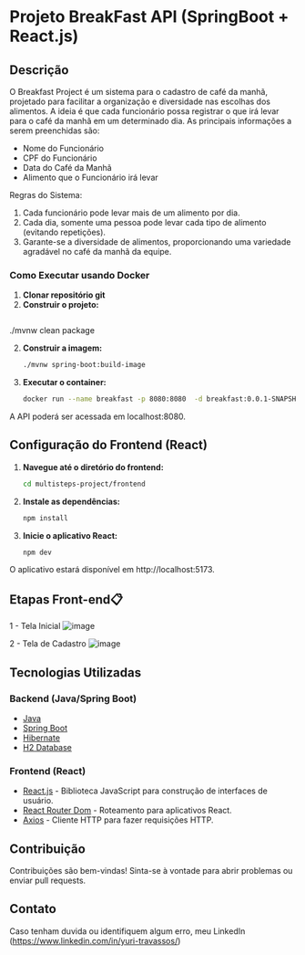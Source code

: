 # Projeto BreakFast API (SpringBoot + React.js)

## Descrição
O Breakfast Project é um sistema para o cadastro de café da manhã, projetado para facilitar a organização e diversidade nas escolhas dos alimentos. A ideia é que cada funcionário possa registrar o que irá levar para o café da manhã em um determinado dia. As principais informações a serem preenchidas são:

- Nome do Funcionário
- CPF do Funcionário
- Data do Café da Manhã
- Alimento que o Funcionário irá levar

Regras do Sistema:

1. Cada funcionário pode levar mais de um alimento por dia.
2. Cada dia, somente uma pessoa pode levar cada tipo de alimento (evitando repetições).
3. Garante-se a diversidade de alimentos, proporcionando uma variedade agradável no café da manhã da equipe.

### Como Executar usando Docker

1. **Clonar repositório git**
2. **Construir o projeto:**
   ```bash
  ./mvnw clean package
   
2. **Construir a imagem:**
    ```bash
    ./mvnw spring-boot:build-image
    
3. **Executar o container:**
    ```bash
    docker run --name breakfast -p 8080:8080  -d breakfast:0.0.1-SNAPSHOT
    
A API poderá ser acessada em localhost:8080.

## Configuração do Frontend (React)
1. **Navegue até o diretório do frontend:**
   ```bash
   cd multisteps-project/frontend
   
2. **Instale as dependências:**
    ```bash
    npm install
    
3. **Inicie o aplicativo React:**
    ```bash
    npm dev
    
O aplicativo estará disponível em http://localhost:5173.

## **Etapas Front-end📋**
1 - Tela Inicial
![image](./telas/step-01.png)

2 - Tela de Cadastro
![image](./telas/step-02.png)

## Tecnologias Utilizadas

### Backend (Java/Spring Boot)
- [Java](https://www.java.com/)
- [Spring Boot](https://spring.io/projects/spring-boot)
- [Hibernate](https://hibernate.org/)
- [H2 Database](https://www.h2database.com/)

### Frontend (React)
- [React.js](https://reactjs.org/) - Biblioteca JavaScript para construção de interfaces de usuário.
- [React Router Dom](https://reactrouter.com/web/guides/quick-start) - Roteamento para aplicativos React.
- [Axios](https://axios-http.com/) - Cliente HTTP para fazer requisições HTTP.


## Contribuição
Contribuições são bem-vindas! Sinta-se à vontade para abrir problemas ou enviar pull requests.

## Contato
Caso tenham duvida ou identifiquem algum erro, meu LinkedIn (https://www.linkedin.com/in/yuri-travassos/)